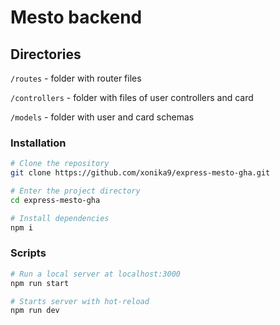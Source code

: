 # Mesto backend

## Directories

`/routes` - folder with router files

`/controllers` - folder with files of user controllers and card

`/models` - folder with user and card schemas

### Installation

```bash
# Clone the repository
git clone https://github.com/xonika9/express-mesto-gha.git

# Enter the project directory
cd express-mesto-gha

# Install dependencies
npm i
```

### Scripts

```bash
# Run a local server at localhost:3000
npm run start

# Starts server with hot-reload
npm run dev
```
